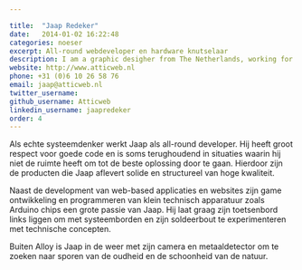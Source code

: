 ```yaml
---

title:  "Jaap Redeker"
date:   2014-01-02 16:22:48
categories: noeser
excerpt: All-round webdeveloper en hardware knutselaar
description: I am a graphic desigher from The Netherlands, working for my self since 2009 and recently under the name Studio 210 as a collective of creative designer and developers.
website: http://www.atticweb.nl
phone: +31 (0)6 10 26 58 76
email: jaap@atticweb.nl
twitter_username:
github_username: Atticweb
linkedin_username: jaapredeker
order: 4
---
```

Als echte systeemdenker werkt Jaap als all-round developer. Hij heeft groot respect voor goede code en is soms terughoudend in situaties waarin hij niet de ruimte heeft om tot de beste oplossing door te gaan. Hierdoor zijn de producten die Jaap aflevert solide en structureel van hoge kwaliteit.

Naast de development van web-based applicaties en websites zijn game ontwikkeling en programmeren van klein technisch apparatuur zoals Arduino chips een grote passie van Jaap. Hij laat graag zijn toetsenbord links liggen om met systeemborden en zijn soldeerbout te experimenteren met technische concepten.

Buiten Alloy is Jaap in de weer met zijn camera en metaaldetector om te zoeken naar sporen van de oudheid en de schoonheid van de natuur.
